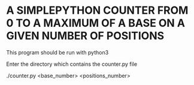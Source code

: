 # A SIMPLEPYTHON COUNTER FROM 0 TO A MAXIMUM OF A BASE ON A GIVEN NUMBER OF POSITIONS

This program should be run with python3

Enter the directory which contains the counter.py file

./counter.py <base_number> <positions_number>
